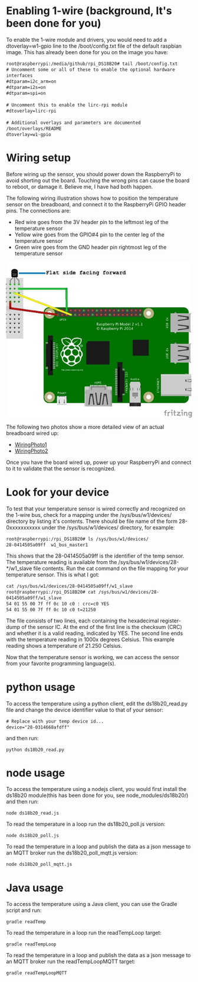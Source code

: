 # Enabling 1-wire (background, It's been done for you)
To enable the 1-wire module and drivers, you would need to add a dtoverlay=w1-gpio line to the /boot/config.txt file of the default raspbian image. This has already been done for you on the image you have:

	root@raspberrypi:/media/github/rpi_DS18B20# tail /boot/config.txt 
	# Uncomment some or all of these to enable the optional hardware interfaces
	#dtparam=i2c_arm=on
	#dtparam=i2s=on
	#dtparam=spi=on
	
	# Uncomment this to enable the lirc-rpi module
	#dtoverlay=lirc-rpi
	
	# Additional overlays and parameters are documented /boot/overlays/README
	dtoverlay=w1-gpio

# Wiring setup

Before wiring up the sensor, you should power down the RaspberryPi to avoid shorting out the board. Touching the wrong pins can cause the board to reboot, or damage it. Believe me, I have had both happen.

The following wiring illustration shows how to position the temperature sensor on the breadboard, and connect it to the RaspberryPi GPIO header pins. The connections are:

* Red wire goes from the 3V header pin to the leftmost leg of the temperature sensor
* Yellow wire goes from the GPIO#4 pin to the center leg of the temperature sensor
* Green wire goes from the GND header pin rightmost leg of the temperature sensor

![WiringDiagram](./images/DS18B20_bb.jpg)

The following two photos show a more detailed view of an actual breadboard wired up:

* [WiringPhoto1](./images/tempWiring1.jpg)
* [WiringPhoto2](./images/tempWiring2.jpg)

Once you have the board wired up, power up your RaspberryPi and connect to it to validate that the sensor is recognized.

<!--
https://www.dropbox.com/s/vh05s40x4kfz4hq/2015-05-11%2018.10.49.jpg?dl=0
https://www.dropbox.com/s/dgakxjkv7nc62bk/2015-05-11%2018.11.00.jpg?dl=0
-->

# Look for your device
To test that your temperature sensor is wired correctly and recognized on the 1-wire bus, check for a mapping under the /sys/bus/w1/devices/ directory by listing it's contents. There should be file name of the form 28-0xxxxxxxxxxx under the /sys/bus/w1/devices/ directory, for example:

	root@raspberrypi:/rpi_DS18B20# ls /sys/bus/w1/devices/
	28-0414505a09ff  w1_bus_master1

This shows that the 28-0414505a09ff is the identifier of the temp sensor.
The temperature reading is available from the /sys/bus/w1/devices/28-*/w1_slave file contents. Run the cat command on the file mapping for your temperature sensor. This is what I got:

	cat /sys/bus/w1/devices/28-0414505a09ff/w1_slave
	root@raspberrypi:/rpi_DS18B20# cat /sys/bus/w1/devices/28-0414505a09ff/w1_slave 
	54 01 55 00 7f ff 0c 10 c0 : crc=c0 YES
	54 01 55 00 7f ff 0c 10 c0 t=21250

The file consists of two lines, each containing the hexadecimal register-dump of the sensor IC. At the end of the first line is the checksum (CRC) and whether it is a valid reading, indicated by YES. The second line ends with the temperature reading in 1000x degrees Celsius. This example reading shows a temperature of 21.250 Celsius.

Now that the temperature sensor is working, we can access the sensor from your favorite programming language(s).

# python usage
To access the temperature using a python client, edit the ds18b20_read.py file and change the device identifier value to that of your sensor:
<!--TODO, add code to pull the sensor id from the filesystem -->

	# Replace with your temp device id...
	device="28-0314668afdff"

and then run:

	python ds18b20_read.py

# node usage
To access the temperature using a nodejs client, you would first install the ds18b20 module(this has been done for you, see node_modules/ds18b20/) and then run:

	node ds18b20_read.js

To read the temperature in a loop run the ds18b20_poll.js version:

	node ds18b20_poll.js

To read the temperature in a loop and publish the data as a json message to an MQTT broker run the ds18b20_poll_mqtt.js version:

	node ds18b20_poll_mqtt.js

# Java usage
To access the temperature using a Java client, you can use the Gradle script and run:

	gradle readTemp
	
To read the temperature in a loop run the readTempLoop target:

	gradle readTempLoop

To read the temperature in a loop and publish the data as a json message to an MQTT broker run the readTempLoopMQTT target:

	gradle readTempLoopMQTT
	

